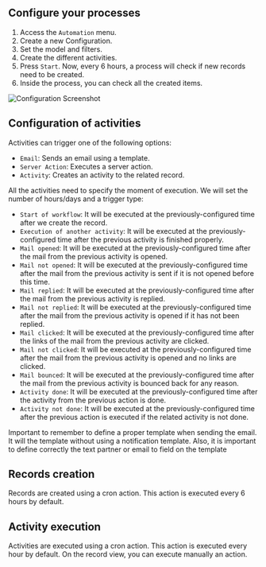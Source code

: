 Configure your processes
------------------------

1. Access the `Automation` menu.
2. Create a new Configuration.
3. Set the model and filters.
4. Create the different activities.
5. Press `Start`. Now, every 6 hours, a process will check if new records need to be created.
6. Inside the process, you can check all the created items.

![Configuration Screenshot](./static/description/configuration.png)

Configuration of activities
---------------------------

Activities can trigger one of the following options:

- `Email`: Sends an email using a template.
- `Server Action`: Executes a server action.
- `Activity`: Creates an activity to the related record.

All the activities need to specify the moment of execution. We will set the number of hours/days and a trigger type:

- `Start of workflow`: It will be executed at the previously-configured time after we create the record.
- `Execution of another activity`: It will be executed at the previously-configured time after the previous activity is finished properly.
- `Mail opened`: It will be executed at the previously-configured time after the mail from the previous activity is opened.
- `Mail not opened`: It will be executed at the previously-configured time after the mail from the previous activity is sent if it is not opened before this time.
- `Mail replied`: It will be executed at the previously-configured time after the mail from the previous activity is replied.
- `Mail not replied`: It will be executed at the previously-configured time after the mail from the previous activity is opened if it has not been replied.
- `Mail clicked`: It will be executed at the previously-configured time after the links of the mail from the previous activity are clicked.
- `Mail not clicked`: It will be executed at the previously-configured time after the mail from the previous activity is opened and no links are clicked.
- `Mail bounced`: It will be executed at the previously-configured time after the mail from the previous activity is bounced back for any reason.
- `Activity done`: It will be executed at the previously-configured time after the activity from the previous action is done.
- `Activity not done`: It will be executed at the previously-configured time after the previous action is executed if the related activity is not done.

Important to remember to define a proper template when sending the email.
It will the template without using a notification template.
Also, it is important to define correctly the text partner or email to field on the template

Records creation
----------------

Records are created using a cron action. This action is executed every 6 hours by default.

Activity execution
------------------

Activities are executed using a cron action. This action is executed every hour by default.
On the record view, you can execute manually an action.
